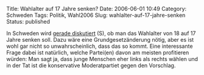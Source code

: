 Title: Wahlalter auf 17 Jahre senken?
Date: 2006-06-01 10:49
Category: Schweden
Tags: Politik, Wahl2006
Slug: wahlalter-auf-17-jahre-senken
Status: published

In Schweden wird [gerade
diskutiert](http://www.sr.se/Ekot/artikel.asp?artikel=869390) (S), ob
man das Wahlalter von 18 auf 17 Jahre senken soll. Dazu wäre eine
Grundgesetzänderung nötig, aber es ist wohl gar nicht so
unwahrscheinlich, dass das so kommt. Eine interessante Frage dabei ist
natürlich, welche Partei(en) davon am meisten profitieren würden: Man
sagt ja, dass junge Menschen eher links als rechts wählen und in der Tat
ist die konservative Moderatpartiet gegen den Vorschlag.

